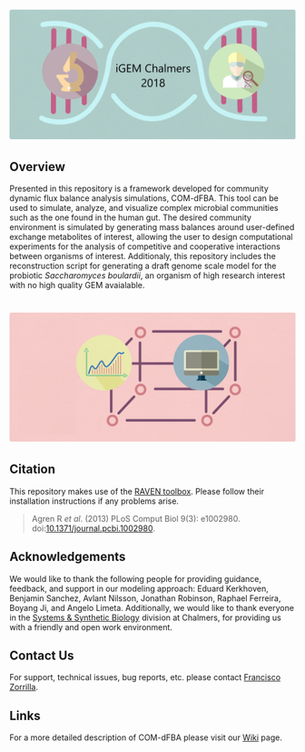 # ![iGEM CHALMERS](logo.png)

## Overview

Presented in this repository is a framework developed for community dynamic flux balance analysis simulations, COM-dFBA.  This tool can be used to simulate, analyze, and visualize complex microbial communities such as the one found in the human gut. The desired community environment is simulated by generating mass balances around user-defined exchange metabolites of interest, allowing the user to design computational experiments for the analysis of competitive and cooperative interactions between organisms of interest. Additionaly, this repository includes the reconstruction script for generating a draft genome scale model for the probiotic _Saccharomyces boulardii_, an organism of high research interest with no high quality GEM avaialable.

# ![iGEM CHALMERS](logo2.png)

## Citation

This repository makes use of the [RAVEN toolbox](https://github.com/SysBioChalmers/RAVEN/). Please follow their installation instructions if any problems arise.

  >Agren R _et al_. (2013) PLoS Comput Biol 9(3): e1002980. doi:[10.1371/journal.pcbi.1002980](http://journals.plos.org/ploscompbiol/article?id=10.1371/journal.pcbi.1002980).

## Acknowledgements

We would like to thank the following people for providing guidance, feedback, and support in our modeling approach: Eduard Kerkhoven, Benjamin Sanchez, Avlant Nilsson, Jonathan Robinson, Raphael Ferreira, Boyang Ji, and Angelo Limeta. Additionally, we would like to thank everyone in the [Systems & Synthetic Biology](http://sysbio.se/people.html) division at Chalmers, for providing us with a friendly and open work environment.

## Contact Us

For support, technical issues, bug reports, etc. please contact [Francisco Zorrilla](https://github.com/franciscozorrilla).

## Links

For a more detailed description of COM-dFBA please visit our [Wiki](http://2018.igem.org/Team:Chalmers-Gothenburg) page.
